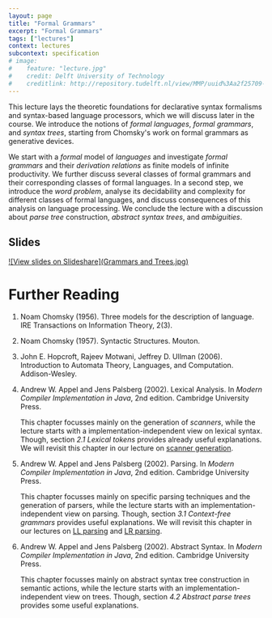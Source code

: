 ```yaml
---
layout: page
title: "Formal Grammars"
excerpt: "Formal Grammars"
tags: ["lectures"]
context: lectures
subcontext: specification
# image: 
#    feature: "lecture.jpg"
#    credit: Delft University of Technology
#    creditlink: http://repository.tudelft.nl/view/MMP/uuid%3Aa2f25709-c56e-453e-9394-4a05acf603a4/
---
```


This lecture lays the theoretic foundations for declarative syntax formalisms and syntax-based language processors, which we will discuss later in the course. We introduce the notions of *formal languages*, *formal grammars*, and *syntax trees*, starting from Chomsky's work on formal grammars as generative devices.

We start with a *formal* model of *languages* and investigate *formal grammars* and their *derivation relations* as finite models of infinite productivity. We further discuss several classes of formal grammars and their corresponding classes of formal languages. In a second step, we introduce the *word problem*, analyse its decidability and complexity for different classes of formal languages, and discuss consequences of this analysis on language processing. We conclude the lecture with a discussion about *parse tree* construction, *abstract syntax trees*, and *ambiguities*.

## Slides

[![View slides on Slideshare](Grammars and Trees.jpg)](http://www.slideshare.net/guwac/declarative-syntax-definition-grammars-and-trees) 

# Further Reading

1.  Noam Chomsky (1956). Three models for the description of language. IRE Transactions on Information Theory, 2(3).

2.  Noam Chomsky (1957). Syntactic Structures. Mouton.

3.  John E. Hopcroft, Rajeev Motwani, Jeffrey D. Ullman (2006). Introduction to Automata Theory, Languages, and Computation. Addison-Wesley.

4.  Andrew W. Appel and Jens Palsberg (2002). Lexical Analysis. In *Modern Compiler Implementation in Java*, 2nd edition. Cambridge University Press.
    
    This chapter focusses mainly on the generation of *scanners*, while the lecture starts with a implementation-independent view on lexical syntax. Though, section *2.1 Lexical tokens* provides already useful explanations. We will revisit this chapter in our lecture on [scanner generation](../../part-4-components/lecture-13-scanning).
  
5.  Andrew W. Appel and Jens Palsberg (2002). Parsing. In *Modern Compiler Implementation in Java*, 2nd edition. Cambridge University Press.
    
    This chapter focusses mainly on specific parsing techniques and the generation of parsers, while the lecture starts with an implementation-independent view on parsing. Though, section *3.1 Context-free grammars* provides useful explanations. We will revisit this chapter in our lectures on [LL parsing](../../part-4-components/lecture-14-LL-parsing) and [LR parsing](../../part-4-components/lecture-15-LR-parsing).

6.  Andrew W. Appel and Jens Palsberg (2002). Abstract Syntax. In *Modern Compiler Implementation in Java*, 2nd edition. Cambridge University Press.
    
    This chapter focusses mainly on abstract syntax tree construction in semantic actions, while the lecture starts with an implementation-independent view on trees. Though, section *4.2 Abstract parse trees* provides some useful explanations.
